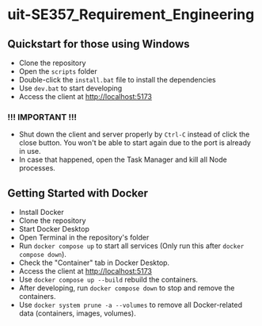 # uit-SE357_Requirement_Engineering

## Quickstart for those using Windows

- Clone the repository
- Open the `scripts` folder
- Double-click the `install.bat` file to install the dependencies
- Use `dev.bat` to start developing
- Access the client at [http://localhost:5173](http://localhost:5173)
### !!! IMPORTANT !!!
- Shut down the client and server properly by `Ctrl-C` instead of click the close button. You won't be able to start again due to the port is already in use.
- In case that happened, open the Task Manager and kill all Node processes.

## Getting Started with Docker

- Install Docker
- Clone the repository
- Start Docker Desktop
- Open Terminal in the repository's folder
- Run `docker compose up` to start all services (Only run this after `docker compose down`).
- Check the "Container" tab in Docker Desktop.
- Access the client at [http://localhost:5173](http://localhost:5173)
- Use `docker compose up --build` rebuild the containers.
- After developing, run `docker compose down` to stop and remove the containers.
- Use `docker system prune -a --volumes` to remove all Docker-related data (containers, images, volumes).
